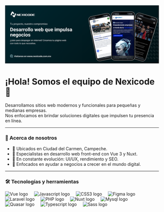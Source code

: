 ![Portada Nexicode](./portada-github.png)

<h1>¡Hola! Somos el equipo de Nexicode 👋</h1>

<p>
  Desarrollamos sitios web modernos y funcionales para pequeñas y medianas empresas.<br />
  Nos enfocamos en brindar soluciones digitales que impulsen tu presencia en línea.
</p>

---

### 🚀 Acerca de nosotros

- 📍 Ubicados en Ciudad del Carmen, Campeche.
- 💼 Especialistas en desarrollo web front-end con Vue 3 y Nuxt.
- 🧠 En constante evolución: UI/UX, rendimiento y SEO.
- 📲 Enfocados en ayudar a negocios a crecer en el mundo digital.

---

### 🛠 Tecnologías y herramientas

<div align="left">
  <img src="https://cdn.jsdelivr.net/gh/devicons/devicon@latest/icons/vuejs/vuejs-original-wordmark.svg" height="40" alt="Vue logo"  />
  <img width="12" />
  <img src="https://cdn.jsdelivr.net/gh/devicons/devicon@latest/icons/javascript/javascript-original.svg" height="40" alt="Javascript logo"  />
  <img width="12" />
  <img src="https://cdn.jsdelivr.net/gh/devicons/devicon@latest/icons/css3/css3-original.svg" height="40" alt="CSS3 logo"  />
  <img width="12" />
  <img src="https://cdn.jsdelivr.net/gh/devicons/devicon@latest/icons/figma/figma-original.svg" height="40" alt="Figma logo"  />
  <img width="12" />
  <img src="https://cdn.jsdelivr.net/gh/devicons/devicon@latest/icons/laravel/laravel-original-wordmark.svg" height="40" alt="Laravel logo"  />
  <img width="12" />
  <img src="https://cdn.jsdelivr.net/gh/devicons/devicon@latest/icons/php/php-original.svg" height="40" alt="PHP logo"  />
  <img width="12" />
  <img src="https://cdn.jsdelivr.net/gh/devicons/devicon@latest/icons/nuxtjs/nuxtjs-original-wordmark.svg" height="40" alt="Nuxt logo"  />
  <img width="12" />
  <img src="https://cdn.jsdelivr.net/gh/devicons/devicon@latest/icons/mysql/mysql-original-wordmark.svg" height="40" alt="Mysql logo"  />
  <img width="12" />        
  <img src="https://cdn.jsdelivr.net/gh/devicons/devicon@latest/icons/quasar/quasar-plain-wordmark.svg" height="40" alt="Quasar logo"  />
  <img width="12" />        
 <img src="https://cdn.jsdelivr.net/gh/devicons/devicon@latest/icons/typescript/typescript-original.svg" height="40" alt="Typescript logo"  />
  <img width="12" />        
       <img src="https://cdn.jsdelivr.net/gh/devicons/devicon@latest/icons/sass/sass-original.svg" height="40" alt="Sass logo"  />
  <img width="12" />        
              
</div>

###

